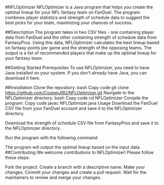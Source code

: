 #NFLOptimizer
NFLOptimizer is a Java program that helps you create the optimal lineup for your NFL fantasy team on FanDuel. The program combines player statistics and strength of schedule data to suggest the best picks for your team, maximizing your chances of success.

##Description
The program takes in two CSV files - one containing player data from FanDuel and the other containing strength of schedule data from FantasyPros. Using this data, NFLOptimizer calculates the best lineup based on fantasy points per game and the strength of the opposing teams. The output is a list of recommended players that make up the optimal lineup for your fantasy team.

##Getting Started
Prerequisites
To use NFLOptimizer, you need to have Java installed on your system. If you don't already have Java, you can download it here.


##Installation
Clone the repository:
bash
Copy code
git clone https://github.com/CooperJRG/NFLOptimizer.git
Navigate to the NFLOptimizer directory:
bash
Copy code
cd NFLOptimizer
Compile the program:
Copy code
javac NFLOptimizer.java
Usage
Download the FanDuel CSV file from your FanDuel account and save it to the NFLOptimizer directory.

Download the strength of schedule CSV file from FantasyPros and save it to the NFLOptimizer directory.

Run the program with the following command:


The program will output the optimal lineup based on the input data.
##Contributing
We welcome contributions to NFLOptimizer! Please follow these steps:

Fork the project.
Create a branch with a descriptive name.
Make your changes.
Commit your changes and create a pull request.
Wait for the maintainers to review and merge your changes.
